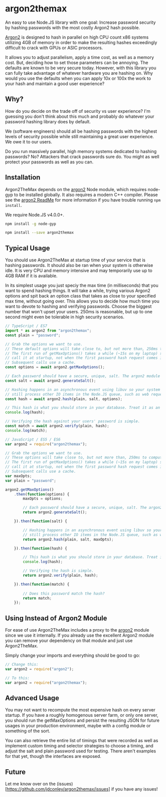 # argon2themax
An easy to use Node.JS library with one goal:
Increase password security by hashing passwords with the most costly Argon2 
hash possible.

[Argon2](https://github.com/P-H-C/phc-winner-argon2) is designed to
hash in parallel on high CPU count x86 systems utilizing 4GB of memory
in order to make the resulting hashes exceedingly difficult to crack
with GPUs or ASIC processors.

It allows you to adjust parallelism, apply a time cost, as well as a
memory cost. But, deciding how to set those parameters can be annoying.
The defaults are known to be very secure today. However, with this
library you can fully take advantage of whatever hardware you are hashing
on. Why would you use the defaults when you can apply 10x or 100x the
work to your hash and maintain a good user experience?

## Why?
How do you decide on the trade off of security vs user experience?
I'm guessing you don't think about this much and probably do whatever
your password hashing library does by default.

We (software engineers) should all be hashing passwords with the highest
levels of security possible while still maintaining a great user
experience. We owe it to our users.

Do you run massively parallel, high memory systems dedicated to hashing
passwords? No? Attackers that crack passwords sure do. You might as well
protect your passwords as well as you can.

## Installation
Argon2TheMax depends on the [argon2](https://github.com/ranisalt/node-argon2) Node module, which
requires node-gyp to be installed globally. It also requires a modern
C++ compiler. Please see the [argon2 ReadMe](https://github.com/ranisalt/node-argon2)
for more information if you have trouble running `npm install`.

We require Node.JS v4.0.0+.

```sh
npm install -g node-gyp

npm install --save argon2themax
```

## Typical Usage
You should use Argon2TheMax at startup time of your service that is hashing
passwords. It should also be ran when your system is otherwise idle. It is
very CPU and memory intensive and may temporarily use up to 4GB RAM if it 
is available.

In its simplest usage you just speciy the max time (in milliseconds)
that you want to spend hashing things. It will take a while, trying various 
Argon2 options and spit back an option class that takes as close to your
specified max time, without going over. This allows you to decide how much 
time you want to devote to hashing and verifying passwords. Choose the biggest
number that won't upset your users. 250ms is reasonable, but up to one
second might even be tolerable in high security scenarios.

```ts
// TypeScript / ES7
import * as argon2 from "argon2themax";
const plain = "password";

// Grab the options we want to use.
// These default options will take close to, but not more than, 250ms to compute a hash.
// The first run of getMaxOptions() takes a while (~15s on my laptop) so you should 
// call it at startup, not when the first password hash request comes in.
// Subsequent calls use a cache.
const options = await argon2.getMaxOptions();

// Each password should have a secure, unique, salt. The argon2 module provides that.
const salt = await argon2.generateSalt();

// Hashing happens in an asynchronous event using libuv so your system can
// still process other IO items in the Node.JS queue, such as web requests.
const hash = await argon2.hash(plain, salt, options);

// This hash is what you should store in your database. Treat it as an opaque string.
console.log(hash);

// Verifying the hash against your users' password is simple.
const match = await argon2.verify(plain, hash);
console.log(match);
```

```js
// JavaScript / ES5 / ES6
var argon2 = require("argon2themax");

// Grab the options we want to use.
// These options will take close to, but not more than, 250ms to compute a hash.
// The first run of getMaxOptions() takes a while (~15s on my laptop) so you should 
// call it at startup, not when the first password hash request comes in.
// Subsequent calls use a cache.
var maxOpts;
var plain = "password";

argon2.getMaxOptions()
    .then(function(options) {
        maxOpts = options;

        // Each password should have a secure, unique, salt. The argon2 module provides that.
        return argon2.generateSalt();

    }).then(function(salt) {

        // Hashing happens in an asynchronous event using libuv so your system can
        // still process other IO items in the Node.JS queue, such as web requests.
        return argon2.hash(plain, salt, maxOpts);

    }).then(function(hash) {

        // This hash is what you should store in your database. Treat it as an opaque string.
        console.log(hash);

        // Verifying the hash is simple.
        return argon2.verify(plain, hash);

    }).then(function(match) {
        
        // Does this password match the hash?
        return match;
    });
```

## Using Instead of Argon2 Module
For ease of use Argon2TheMax includes a proxy to the [argon2](https://github.com/ranisalt/node-argon2)
module since we use it internally. If you already use the excellent Argon2 module
you can remove your dependency on that module and just use Argon2TheMax.

Simply change your imports and everything should be good to go:

```js
// Change this:
var argon2 = require("argon2");

// To this:
var argon2 = require("argon2themax");
```

## Advanced Usage
You may not want to recompute the most expensive hash on every server startup.
If you have a roughly homogenous server farm, or only one server, you should run
the getMaxOptions and persist the resulting JSON for future usages in your 
production environment, maybe with a config module or something of the sort.

You can also retrieve the entire list of timings that were recorded as well as 
implement custom timing and selector strategies to choose a timing, and adjust 
the salt and plain password used for testing. There aren't examples for that yet,
though the interfaces are exposed.

## Future
Let me know over on the (issues)[https://github.com/jdconley/argon2themax/issues] if you have any issues!
